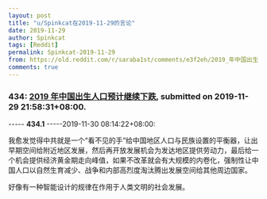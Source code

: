 ```yaml
---
layout: post
title: "u/Spinkcat在2019-11-29的言论"
date: 2019-11-29
author: Spinkcat
tags: [Reddit]
permalink: Spinkcat-2019-11-29
from: https://old.reddit.com/r/saraba1st/comments/e3f2eh/2019_年中国出生人口预计继续下跌/
comments: true
---
```


### 434: [2019 年中国出生人口预计继续下跌](https://old.reddit.com/r/saraba1st/comments/e3f2eh/2019_年中国出生人口预计继续下跌/), submitted on 2019-11-29 21:58:31+08:00.

----- __434.1__ -----2019-11-30 08:14:22+08:00:

我愈发觉得中共就是一个“看不见的手”给中国地区人口与民族设置的平衡器，让出早期空间给附近地区发展，然后再开放发展机会为发达地区提供劳动力，最后给一个机会提供经济黄金期走向峰值，如果不改革就会有大规模的内卷化，强制性让中国人口以自然生育减少、战争和内部高烈度淘汰腾出发展空间给其他周边国家。

好像有一种智能设计的规律在作用于人类文明的社会发展。

